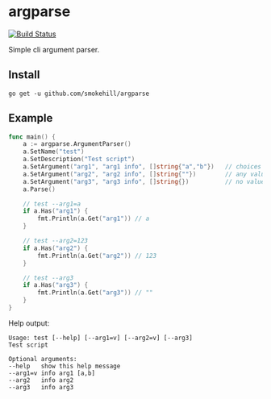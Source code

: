 # argparse

[![Build Status](https://travis-ci.com/smokehill/argparse.svg?branch=master)](https://travis-ci.com/smokehill/argparse)

Simple cli argument parser.

## Install

```
go get -u github.com/smokehill/argparse
```

## Example

```go
func main() {
    a := argparse.ArgumentParser()
    a.SetName("test")
    a.SetDescription("Test script")
    a.SetArgument("arg1", "arg1 info", []string{"a","b"})   // choices [a,b]
    a.SetArgument("arg2", "arg2 info", []string{""})        // any value
    a.SetArgument("arg3", "arg3 info", []string{})          // no value
    a.Parse()

    // test --arg1=a
    if a.Has("arg1") {
        fmt.Println(a.Get("arg1")) // a
    }

    // test --arg2=123
    if a.Has("arg2") {
        fmt.Println(a.Get("arg2")) // 123
    }

    // test --arg3
    if a.Has("arg3") {
        fmt.Println(a.Get("arg3")) // ""
    }
}
```

Help output:
```
Usage: test [--help] [--arg1=v] [--arg2=v] [--arg3]
Test script

Optional arguments:
--help   show this help message
--arg1=v info arg1 [a,b]
--arg2   info arg2
--arg3   info arg3
```